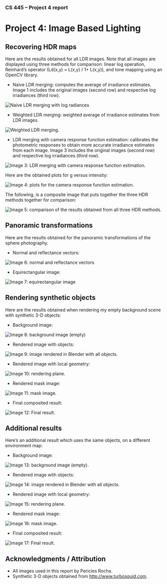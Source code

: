 ### CS 445 – Project 4 report

# Project 4: Image Based Lighting

## Recovering HDR maps

Here are the results obtained for all LDR images. Note that all images are displayed using three methods for comparison: linear log operation, Reinhard’s operator (Ld(x,y) = L(x,y) / 1+ L(x,y)), and tone mapping using an OpenCV library. 

- Naive LDR merging: computes the average of irradiance estimates. Image 1 includes the original images (second row) and respective log irradiances (third row).
 
![Naive LDR merging with log radiances](_readmeimages/image1.png "Image 1")</p>
</p>

- Weighted LDR merging: weighted average of irradiance estimates from LDR images. 
 
![Weighted LDR merging.](_readmeimages/image2.png "Image 2")</p>
</p>

- LDR merging with camera response function estimation: calibrates the photometric responses to obtain more accurate irradiance estimates from each image. Image 3 includes the original images (second row) and respective log irradiances (third row).

![Image 3: LDR merging with camera response function estimation.](_readmeimages/image3.png "Image 3")</p>
</p>

Here are the obtained plots for g versus intensity: 
 
![Image 4: plots for the camera response function estimation.](_readmeimages/image4.png "Image 4")</p>
</p>
The following, is a composite image that puts together the three HDR methods together for comparison: 

![Image 5: comparison of the results obtained from all three HDR methods.](_readmeimages/image5.png "Image 5")</p>
</p>

## Panoramic transformations

Here are the results obtained for the panoramic transformations of the sphere photography. 
- Normal and reflectance vectors: 
 
![Image 6: normal and reflectance vectors](_readmeimages/image6.png "Image 6")</p>
</p>

- Equirectangular image:
 
![Image 7: equirectangular image](_readmeimages/image7.png "Image 7")</p>

## Rendering synthetic objects

Here are the results obtained when rendering my empty background scene with synthetic 3-D objects: 

- Background image:

![Image 8: background image (empty)](_readmeimages/image8.png "Image 8")</p>

- Rendered image with objects: 
 
![Image 9: image rendered in Blender with all objects.](_readmeimages/image9.png "Image 9")</p>

- Rendered image with local geometry: 
 
![Image 10: rendering plane.](_readmeimages/image10.png "Image 10")</p>
 
- Rendered mask image: 
 
![Image 11: mask image.](_readmeimages/image11.png "Image 11")</p>

- Final composited result:
 
![Image 12: Final result.](_readmeimages/image12.png "Image 12")</p>

## Additional results

Here’s an additional result which uses the same objects, on a different environment map: 

- Background image: 
 
![Image 13: background image (empty).](_readmeimages/image13.png "Image 13")</p>

- Rendered image with objects: 
 
![Image 14: image rendered in Blender with all objects.](_readmeimages/image14.png "Image 14")</p>

- Rendered image with local geometry: 
 
![Image 15: rendering plane.](_readmeimages/image15.png "Image 15")</p>
 
- Rendered mask image: 
 
![Image 16: mask image.](_readmeimages/image16.png "Image 16")</p>

- Final composited result:
 
![Image 17: Final result.](_readmeimages/image17.png "Image 17")</p>

## Acknowledgments / Attribution

- All images used in this report by Pericles Rocha. 
- Synthetic 3-D objects obtained from http://www.turbosquid.com.